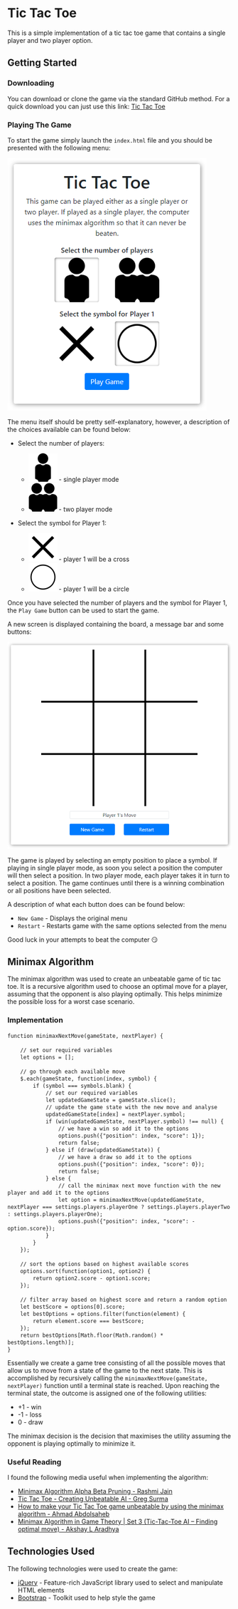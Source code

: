 # Tic Tac Toe

This is a simple implementation of a tic tac toe game that contains a single player and two player option. 


## Getting Started

### Downloading

You can download or clone the game via the standard GitHub method. For a quick download you can just use this link: [Tic Tac Toe](https://github.com/mxrse/tic-tac-toe/archive/master.zip)

### Playing The Game

To start the game simply launch the `index.html` file and you should be presented with the following menu:

![Image of Menu](documentation/screenshots/menu.png)

The menu itself should be pretty self-explanatory, however, a description of the choices available can be found below:

* Select the number of players:

    * ![Image of Single Player](documentation/screenshots/single.png) - single player mode
    * ![Image of Two Player](documentation/screenshots/multi.png) - two player mode

* Select the symbol for Player 1:

    * ![Image of Cross](documentation/screenshots/cross.png) - player 1 will be a cross
    * ![Image of Circle](documentation/screenshots/circle.png) - player 1 will be a circle

Once you have selected the number of players and the symbol for Player 1, the `Play Game` button can be used to start the game. 

A new screen is displayed containing the board, a message bar and some buttons:

![Image of Board](documentation/screenshots/board.png)

The game is played by selecting an empty position to place a symbol. If playing in single player mode, as soon you select a position the computer will then select a position. In two player mode, each player takes it in turn to select a position. The game continues until there is a winning combination or all positions have been selected.

A description of what each button does can be found below:

* `New Game` - Displays the original menu
* `Restart` - Restarts game with the same options selected from the menu

Good luck in your attempts to beat the computer :smirk:


## Minimax Algorithm

The minimax algorithm was used to create an unbeatable game of tic tac toe. It is a recursive algorithm used to choose an optimal move for a player, assuming that the opponent is also playing optimally. This helps minimize the possible loss for a worst case scenario.

### Implementation

```
function minimaxNextMove(gameState, nextPlayer) {

	// set our required variables
	let options = [];

	// go through each available move
	$.each(gameState, function(index, symbol) {
		if (symbol === symbols.blank) {
			// set our required variables
			let updatedGameState = gameState.slice();
			// update the game state with the new move and analyse
			updatedGameState[index] = nextPlayer.symbol;
			if (win(updatedGameState, nextPlayer.symbol) !== null) {
				// we have a win so add it to the options
				options.push({"position": index, "score": 1});
				return false;
			} else if (draw(updatedGameState)) {
				// we have a draw so add it to the options
				options.push({"position": index, "score": 0});
				return false;
			} else {
				// call the minimax next move function with the new player and add it to the options
				let option = minimaxNextMove(updatedGameState, nextPlayer === settings.players.playerOne ? settings.players.playerTwo : settings.players.playerOne);
				options.push({"position": index, "score": -option.score});
			}
		}
	});

	// sort the options based on highest available scores
	options.sort(function(option1, option2) {
		return option2.score - option1.score;
	});

	// filter array based on highest score and return a random option
	let bestScore = options[0].score;
	let bestOptions = options.filter(function(element) {
		return element.score === bestScore;
	});
	return bestOptions[Math.floor(Math.random() * bestOptions.length)];
}
```

Essentially we create a game tree consisting of all the possible moves that allow us to move from a state of the game to the next state. This is accomplished by recursively calling the `minimaxNextMove(gameState, nextPlayer)` function until a terminal state is reached. Upon reaching the terminal state, the outcome is assigned one of the following utilities:

* +1 - win
* -1 - loss
* 0 - draw

The minimax decision is the decision that maximises the utility assuming the opponent is playing optimally to minimize it. 

### Useful Reading

I found the following media useful when implementing the algorithm:

* [Minimax Algorithm Alpha Beta Pruning - Rashmi Jain](https://www.hackerearth.com/blog/developers/minimax-algorithm-alpha-beta-pruning/)
* [Tic Tac Toe - Creating Unbeatable AI - Greg Surma](https://towardsdatascience.com/tic-tac-toe-creating-unbeatable-ai-with-minimax-algorithm-8af9e52c1e7d)
* [How to make your Tic Tac Toe game unbeatable by using the minimax algorithm - Ahmad Abdolsaheb](https://www.freecodecamp.org/news/how-to-make-your-tic-tac-toe-game-unbeatable-by-using-the-minimax-algorithm-9d690bad4b37/)
* [Minimax Algorithm in Game Theory | Set 3 (Tic-Tac-Toe AI – Finding optimal move) - Akshay L Aradhya](https://www.geeksforgeeks.org/minimax-algorithm-in-game-theory-set-3-tic-tac-toe-ai-finding-optimal-move/)


## Technologies Used

The following technologies were used to create the game:

* [jQuery](https://jquery.com/) - Feature-rich JavaScript library used to select and manipulate HTML elements
* [Bootstrap](https://getbootstrap.com/) - Toolkit used to help style the game